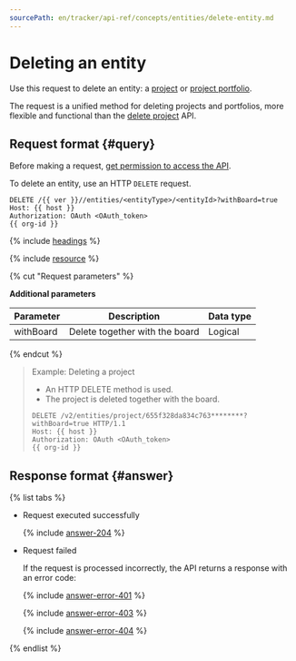 ```yaml
---
sourcePath: en/tracker/api-ref/concepts/entities/delete-entity.md
---
```

# Deleting an entity

Use this request to delete an entity: a [project](../../manager/project-new.md) or [project portfolio](../../manager/portfolio.md).

The request is a unified method for deleting projects and portfolios, more flexible and functional than the [delete project](../projects/delete-project.md) API.

## Request format {#query}

Before making a request, [get permission to access the API](../access.md).

To delete an entity, use an HTTP `DELETE` request.

```
DELETE /{{ ver }}//entities/<entityType>/<entityId>?withBoard=true
Host: {{ host }}
Authorization: OAuth <OAuth_token>
{{ org-id }}

```

{% include [headings](../../../_includes/tracker/api/headings.md) %}

{% include [resource](../../../_includes/tracker/api/resource-entity.md) %}

{% cut "Request parameters" %}

**Additional parameters**

| Parameter | Description | Data type |
-------- | -------- | ----------
| withBoard | Delete together with the board | Logical |

{% endcut %}

> Example: Deleting a project
>
> - An HTTP DELETE method is used.
> - The project is deleted together with the board.
>
> ```
> DELETE /v2/entities/project/655f328da834c763********?withBoard=true HTTP/1.1
> Host: {{ host }}
> Authorization: OAuth <OAuth_token>
> {{ org-id }}
>
> ```

## Response format {#answer}

{% list tabs %}

- Request executed successfully

   {% include [answer-204](../../../_includes/tracker/api/answer-204.md) %}

- Request failed

   If the request is processed incorrectly, the API returns a response with an error code:

   {% include [answer-error-401](../../../_includes/tracker/api/answer-error-401.md) %}

   {% include [answer-error-403](../../../_includes/tracker/api/answer-error-403.md) %}

   {% include [answer-error-404](../../../_includes/tracker/api/answer-error-404.md) %}

{% endlist %}